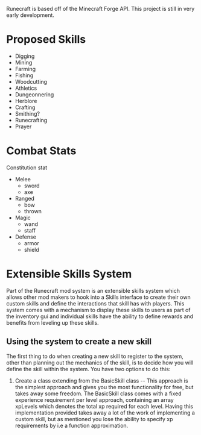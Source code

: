 Runecraft is based off of the Minecraft Forge API.
This project is still in very early development.

# Proposed Skills
* Digging
* Mining
* Farming
* Fishing
* Woodcutting
* Athletics
* Dungeonnering
* Herblore
* Crafting
* Smithing?
* Runecrafting
* Prayer

# Combat Stats
Constitution stat
* Melee
  * sword
  * axe
* Ranged
  * bow
  * thrown
* Magic
  * wand
  * staff
* Defense
  * armor
  * shield

# Extensible Skills System
Part of the Runecraft mod system is an extensible skills system which allows other mod makers to hook into a Skills interface to create their own custom skills and define the interactions that skill has with players. This system comes with a mechanism to display these skills to users as part of the inventory gui and individual skills have the ability to define rewards and benefits from leveling up these skills.

## Using the system to create a new skill
The first thing to do when creating a new skill to register to the system, other than planning out the mechanics of the skill, is to decide how you will define the skill within the system. You have two options to do this:
1) Create a class extending from the BasicSkill class -- This approach is the simplest approach and gives you the most functionality for free, but takes away some freedom. The BasicSkill class comes with a fixed experience requirement per level approach, containing an array xpLevels which denotes the total xp required for each level. Having this implementation provided takes away a lot of the work of implementing a custom skill, but as mentioned you lose the ability to specify xp requirements by i.e a function approximation.
